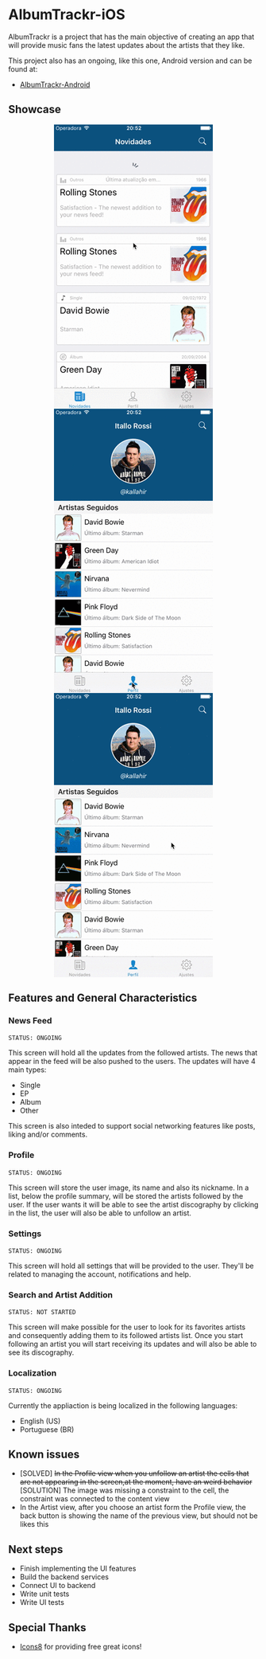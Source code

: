 # AlbumTrackr-iOS

AlbumTrackr is a project that has the main objective of creating an app that will provide music fans the latest updates about the artists that they like.

This project also has an ongoing, like this one, Android version and can be found at:

 - [AlbumTrackr-Android](https://github.com/leoassuncao/albumtracker)

## Showcase

<p align="center">
<img src="showcase/newsfeed.gif" align="center"  hspace="20">
<img src="showcase/profile.gif" align="center">
<img src="showcase/artistdetail.gif" align="center" hspace="20">
</p>

## Features and General Characteristics

### News Feed

```
STATUS: ONGOING
```

This screen will hold all the updates from the followed artists. The news that appear in the feed will be also pushed to the users. The updates will have 4 main types:

 - Single
 - EP
 - Album
 - Other

This screen is also inteded to support social networking features like posts, liking and/or comments.

### Profile

```
STATUS: ONGOING
```

This screen will store the user image, its name and also its nickname. In a list, below the profile summary, will be stored the artists followed by the user. If the user wants it will be able to see the artist discography by clicking in the list, the user will also be able to unfollow an artist.

### Settings

```
STATUS: ONGOING
```

This screen will hold all settings that will be provided to the user. They'll be related to managing the account, notifications and help.

### Search and Artist Addition

```
STATUS: NOT STARTED
```

This screen will make possible for the user to look for its favorites artists and consequently adding them to its followed artists list. Once you start following an artist you will start receiving its updates and will also be able to see its discography.

### Localization

```
STATUS: ONGOING
```

Currently the appliaction is being localized in the following languages:

 - English (US)
 - Portuguese (BR)

## Known issues

 - [SOLVED] ~~In the Profile view when you unfollow an artist the cells that are not appearing in the screen,at the moment, have an weird behavior~~ [SOLUTION] The image was missing a constraint to the cell, the constraint was connected to the content view
 - In the Artist view, after you choose an artist form the Profile view, the back button is showing the name of the previous view, but should not be likes this

## Next steps

 - Finish implementing the UI features
 - Build the backend services
 - Connect UI to backend
 - Write unit tests
 - Write UI tests

## Special Thanks

 - [Icons8](https://icons8.com/) for providing free great icons!